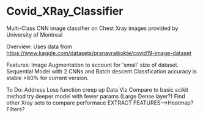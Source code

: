 # Covid_XRay_Classifier

Multi-Class CNN image classifier on Chest Xray images provided by University of Montreal

Overview:
Uses data from https://www.kaggle.com/datasets/pranavraikokte/covid19-image-dataset

Features:
Image Augmentation to account for 'small' size of dataset.
Sequential Model with 2 CNNs and Batch descent
Classfication accuracy is stable >80% for current version.


To Do:
Address Loss function creep up
Data Viz
Compare to basic scikit method
try deeper model with fewer params (Large Dense layer?)
Find other Xray sets to compare performace
EXTRACT FEATURES-->Heatmap? Filters?
